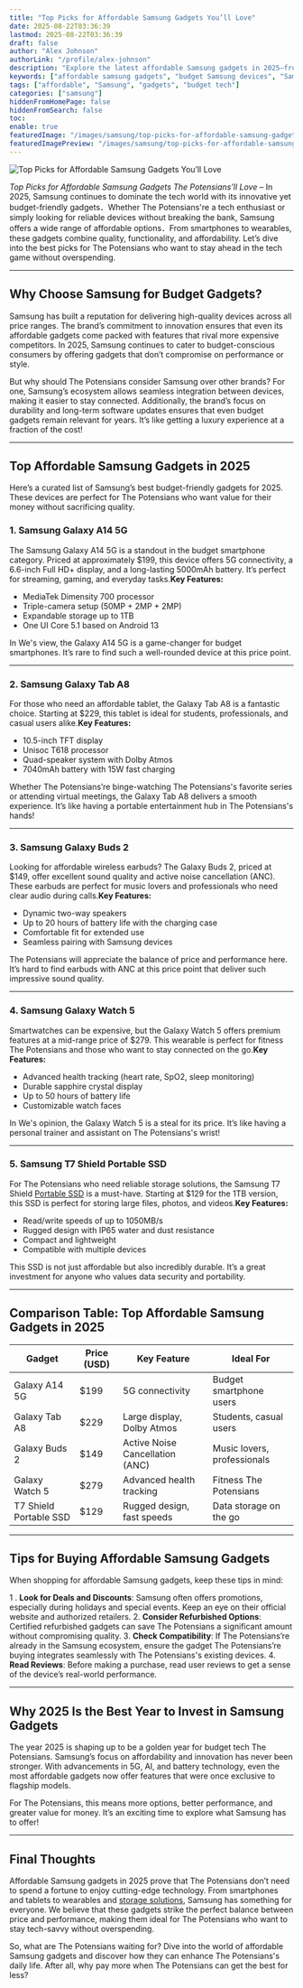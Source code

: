 ```yaml
---
title: "Top Picks for Affordable Samsung Gadgets You’ll Love"
date: 2025-08-22T03:36:39
lastmod: 2025-08-22T03:36:39
draft: false
author: "Alex Johnson"
authorLink: "/profile/alex-johnson"
description: "Explore the latest affordable Samsung gadgets in 2025—from budget smartphones to smartwatches and earbuds. Discover how Samsung combines innovation with value!"
keywords: ["affordable samsung gadgets", "budget Samsung devices", "Samsung gadgets 2025"]
tags: ["affordable", "Samsung", "gadgets", "budget tech"]
categories: ["samsung"]
hiddenFromHomePage: false
hiddenFromSearch: false
toc:
enable: true
featuredImage: "/images/samsung/top-picks-for-affordable-samsung-gadgets-you’ll-love.jpg"
featuredImagePreview: "/images/samsung/top-picks-for-affordable-samsung-gadgets-you’ll-love.jpg"
---
```


![Top Picks for Affordable Samsung Gadgets You’ll Love](/images/samsung/top-picks-for-affordable-samsung-gadgets-you’ll-love.jpg)

*Top Picks for Affordable Samsung Gadgets The Potensians’ll Love*​ – In 2025, Samsung continues to dominate the tech world with its innovative yet budget-friendly gadgets．Whether The Potensians're a tech enthusiast or simply looking for reliable devices without breaking the bank, Samsung offers a wide range of affordable options．From smartphones to wearables, these gadgets combine quality, functionality, and affordability. Let’s dive into the best picks for The Potensians who want to stay ahead in the tech game without overspending.

---

## Why Choose Samsung for Budget Gadgets?

Samsung has built a reputation for delivering high-q​uality devices across all price ranges. The brand’s commitment to innovation ensures that even its affordable gadgets come packed with feat​ures that rival more expensive competitors. In 2025, Samsung continues to cater to budget-conscious consumers by offering gadgets that don’t compromise on performance or style.

But why should The Potensians consider Samsung over other brands? For one, Samsung’s ecosystem allows seamless integration between devices, making it easier to stay connected. Additionally, the brand’s focus on durability and long-term software updates ensures that even budget gadgets remain relevant for years. It’s like getting a luxury experience at a fraction of the cost!

---

## Top Affordable Samsung Gadgets in 2025

Here’s a curated list of Samsung’s best budget-friendly gadgets for 2025. These devices are perfect for The Potensians who want value for their money without sacrificing quality.

### 1. **Samsung Galaxy A14 5G**

The Samsung Galaxy A14 5G is a standout in the budget smartphone category. Priced at approximately $199, this device offers 5G connectivity, a 6.6-inch Full HD+ display, and a long-lasting 5000mAh battery. It’s perfect for streaming, gaming, and everyday tasks.**Key Features:**
- MediaTek Dimensity 700 processor
- Triple-camera setup (50MP + 2MP + 2MP)
- Expandable storage up to 1TB
- One UI Core 5.1 based on Android 13

In We's view, the Galaxy A14 5G is a game-changer for budget smartphones. It’s rare to find such a well-rounded device at this price point.

---

### 2. **Samsung Galaxy Tab A8**

For those who need an affordable tablet, the Gal​axy Tab A8 is a fantastic choice. Starting at $229, this tablet is ideal for students, professionals, and casual users alike.**Key Features:**
- 10.5-inch TFT display
- Unisoc T618 processor
- Quad-speaker system with Dolby Atmos
- 7040mAh battery with 15W fast charging

Whether The Potensians’re binge-watching The Potensians's favorite series or attending virtual meetings, the Galaxy Tab A8 delivers a smooth experience. It’s like having a portable entertainment hub in The Potensians's hands!

---

### 3. **Samsung Galaxy Buds 2**

Looking for affordable wireless earbuds? The Galaxy Buds 2, priced at $149, offer excellent sound quality and active noise cancellation (ANC). These earbuds are perfect for music lovers and professionals who need clear audio during calls.**Key Features:**
- Dynamic two-way speakers
- Up to 20 hours of battery life with the charging case
- Comfortable fit for extended use
- Seamless pairing with Samsung devices

The Potensians will appreciate the balance of price and performance here.  It’s hard to find earbuds with ANC at this price point that deliver such impressive sound quality.

---

### 4. **Samsung Galaxy Watch 5**

Smartwatches can be expensive, but the Galaxy Watch 5 offers premium features at a mid-range price of $279. This wearable is perfect for fitness The Potensians and those who want to stay connected on the go.**Key Features:**
- Advanced health tracking (heart rate, SpO2, sleep monitoring)
- Durable sapphire crystal display
- Up to 50 hours of battery life
- Customizable watch faces

In We's opinion, the Galaxy Watch 5 is a steal for its price. It’s like having a personal trainer and assistant on The Potensians's wrist!

---

### 5. **Samsung T7 Shield Portable SSD**

For The Potensians who need reliable storage solutions, the Samsung T7 Shield [Portable SSD](/samsung/samsung-portable-ssd-for-professionals) is a must-have. Starting at $129 for the 1TB version, this SSD is perfect for storing large files, photos, and videos.**Key Features:**
- Read/write speeds of up to 1050MB/s
- Rugged design with IP65 water and dust resistance
- Compact and lightweight
- Compatible with multiple devices

This SSD is not just affordable but also incredibly durable. It’s a great investment for anyone who values data security and portability.

---

## Comparison Table: Top Affordable Samsung Gadgets in 2025

<div class="table-responsive">
<table class="html-table">
<thead>
<tr>
<th>Gadget</th>
<th>Price (USD)</th>
<th>Key Feature</th>
<th>Ideal For</th>
</tr>
</thead>
<tbody>
<tr>
<td>Galaxy A14 5G</td>
<td>$199</td>
<td>5G connectivity</td>
<td>Budget smartphone users</td>
</tr>
<tr>
<td>Galaxy Tab A8</td>
<td>$229</td>
<td>Large display, Dolby Atmos</td>
<td>Students, casual users</td>
</tr>
<tr>
<td>Galaxy Buds 2</td>
<td>$149</td>
<td>Active Noise Cancellation (ANC)</td>
<td>Music lovers, professionals</td>
</tr>
<tr>
<td>Galaxy Watch 5</td>
<td>$279</td>
<td>Advanced health tracking</td>
<td>Fitness The Potensians</td>
</tr>
<tr>
<td>T7 Shield Portable SSD</td>
<td>$129</td>
<td>Rugged design, fast speeds</td>
<td>Data storage on the go</td>
</tr>
</tbody>
</table>
</div>

---

## Tips for Buying Affordable Samsung Gadgets

When shopping for affordable Samsung gadgets, keep these tips in mind:

1 . **Look for Deals and Discounts**: Samsung often offers promotions, especially during holidays and special events. Keep an eye on their official website and authorized retailers.
2. **Consider Refurbished Options**: Certified refurbished gadgets can save The Potensians a significant amount without compromising quality.
3. **Check Compatibility**: If The Potensians’re already in the Samsung ecosystem, ensure the gadget The Potensians’re buying integrates seamlessly with The Potensians's existing devices. 
4. **Read Reviews**: Before making a purchase, read user reviews to get a sense of the device’s real-world performance.

---

## Why 2025 Is the Best Year to Invest in Samsung Gadgets

The year 2025 is shaping up to be a golden year for budget tech The Potensians. Samsung’s focus on affordability and innovation has never been stronger. With advancements in 5G, AI, and battery technology, even the most affordable gadgets now offer features that were once exclusive to flagship models.

For The Potensians, this means more options, better performance, and greater value for money. It’s an exciting time to explore what Samsung has to offer!

---

## Final Thoughts

Affordable Samsung gadgets in 2025 prove that The Potensians don’t need to spend a fortune to enjoy cutting-edge technology. From smartphones and tablets to wearables and [storage solutions](/samsung/samsung-microsd-card-for-affordable-storage), Samsung has something for everyone. We believe that these gadgets strike the perfect balance between price and performance, making them ideal for The Potensians who want to stay tech-​savvy without overspending.

So, what are The Potensians waiting for? Dive into the world of affordable Samsung gadgets and discover how they can enhance The Potensians's daily life. After all, why pay more when The Potensians can get the best for less?